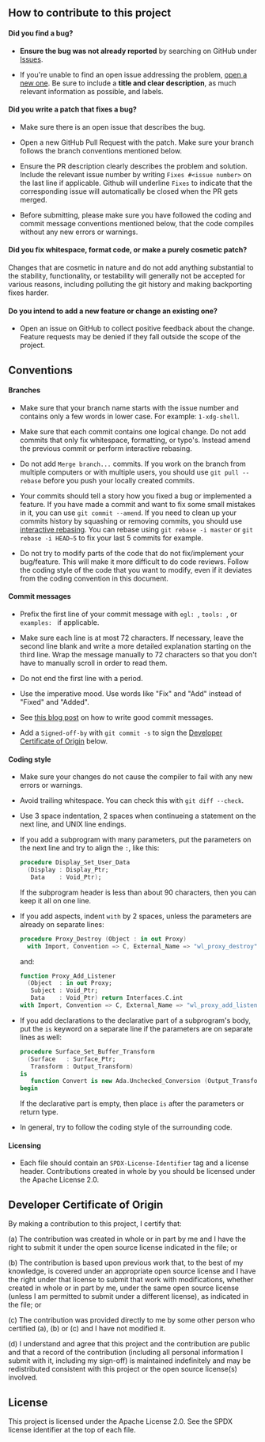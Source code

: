 ## How to contribute to this project

#### **Did you find a bug?**

* **Ensure the bug was not already reported** by searching on GitHub
  under [Issues](https://github.com/onox/wayland-ada/issues).

* If you're unable to find an open issue addressing the problem,
  [open a new one](https://github.com/onox/wayland-ada/issues/new). Be sure to
  include a **title and clear description**, as much relevant information
  as possible, and labels.

#### **Did you write a patch that fixes a bug?**

* Make sure there is an open issue that describes the bug.

* Open a new GitHub Pull Request with the patch. Make sure your branch
  follows the branch conventions mentioned below.

* Ensure the PR description clearly describes the problem and solution.
  Include the relevant issue number by writing `Fixes #<issue number>` on
  the last line if applicable. Github will underline `Fixes` to indicate
  that the corresponding issue will automatically be closed when the PR
  gets merged.

* Before submitting, please make sure you have followed the coding and
  commit message conventions mentioned below, that the code compiles
  without any new errors or warnings.

#### **Did you fix whitespace, format code, or make a purely cosmetic patch?**

Changes that are cosmetic in nature and do not add anything substantial
to the stability, functionality, or testability will generally
not be accepted for various reasons, including polluting the git history
and making backporting fixes harder.

#### **Do you intend to add a new feature or change an existing one?**

* Open an issue on GitHub to collect positive feedback about the change.
  Feature requests may be denied if they fall outside the scope of the project.

## Conventions

#### **Branches**

* Make sure that your branch name starts with the issue number and contains
  only a few words in lower case. For example: `1-xdg-shell`.

* Make sure that each commit contains one logical change. Do not add
  commits that only fix whitespace, formatting, or typo's. Instead amend
  the previous commit or perform interactive rebasing.

* Do not add `Merge branch...` commits. If you work on the branch from
  multiple computers or with multiple users, you should use `git pull --rebase`
  before you push your locally created commits.

* Your commits should tell a story how you fixed a bug or implemented a
  feature. If you have made a commit and want to fix some small mistakes
  in it, you can use `git commit --amend`. If you need to clean up your
  commits history by squashing or removing commits, you should use
  [interactive rebasing](https://www.atlassian.com/git/tutorials/merging-vs-rebasing).
  You can rebase using `git rebase -i master` or `git rebase -i HEAD~5`
  to fix your last 5 commits for example.

* Do not try to modify parts of the code that do not fix/implement your
  bug/feature. This will make it more difficult to do code reviews. Follow
  the coding style of the code that you want to modify, even if it deviates
  from the coding convention in this document.

#### **Commit messages**

* Prefix the first line of your commit message with `egl: `, `tools: `, or
  `examples: ` if applicable.

* Make sure each line is at most 72 characters. If necessary, leave the
  second line blank and write a more detailed explanation starting on the
  third line. Wrap the message manually to 72 characters so that you don't
  have to manually scroll in order to read them.

* Do not end the first line with a period.

* Use the imperative mood. Use words like "Fix" and "Add" instead of
  "Fixed" and "Added".

* See [this blog post](https://chris.beams.io/posts/git-commit/) on how
  to write good commit messages.

* Add a `Signed-off-by` with `git commit -s` to sign the
  [Developer Certificate of Origin](#developer-certificate-of-origin) below.

#### **Coding style**

* Make sure your changes do not cause the compiler to fail with any new
  errors or warnings.

* Avoid trailing whitespace. You can check this with `git diff --check`.

* Use 3 space indentation, 2 spaces when continueing a statement on the
  next line, and UNIX line endings.

* If you add a subprogram with many parameters, put the parameters on the
  next line and try to align the `:`, like this:

  ```ada
  procedure Display_Set_User_Data
    (Display : Display_Ptr;
     Data    : Void_Ptr);
  ```

  If the subprogram header is less than about 90 characters, then you can
  keep it all on one line.

* If you add aspects, indent `with` by 2 spaces, unless the parameters
  are already on separate lines:

  ```ada
  procedure Proxy_Destroy (Object : in out Proxy)
    with Import, Convention => C, External_Name => "wl_proxy_destroy";
  ```

  and:

  ```ada
  function Proxy_Add_Listener
    (Object  : in out Proxy;
     Subject : Void_Ptr;
     Data    : Void_Ptr) return Interfaces.C.int
  with Import, Convention => C, External_Name => "wl_proxy_add_listener";
  ```

* If you add declarations to the declarative part of a subprogram's body,
  put the `is` keyword on a separate line if the parameters are on separate
  lines as well:

  ```ada
  procedure Surface_Set_Buffer_Transform
    (Surface   : Surface_Ptr;
     Transform : Output_Transform)
  is
     function Convert is new Ada.Unchecked_Conversion (Output_Transform, Integer);
  begin
  ```

  If the declarative part is empty, then place `is` after the parameters
  or return type.

* In general, try to follow the coding style of the surrounding code.

#### Licensing

* Each file should contain an `SPDX-License-Identifier` tag and a license
  header. Contributions created in whole by you should be licensed under
  the Apache License 2.0.

## Developer Certificate of Origin

By making a contribution to this project, I certify that:

(a) The contribution was created in whole or in part by me and I have the
right to submit it under the open source license indicated in the file; or

(b) The contribution is based upon previous work that, to the best of my
knowledge, is covered under an appropriate open source license and I have
the right under that license to submit that work with modifications,
whether created in whole or in part by me, under the same open source
license (unless I am permitted to submit under a different license), as
indicated in the file; or

(c) The contribution was provided directly to me by some other person who
certified (a), (b) or (c) and I have not modified it.

(d) I understand and agree that this project and the contribution are
public and that a record of the contribution (including all personal
information I submit with it, including my sign-off) is maintained
indefinitely and may be redistributed consistent with this project or
the open source license(s) involved.

## License

This project is licensed under the Apache License 2.0. See the SPDX license
identifier at the top of each file.
